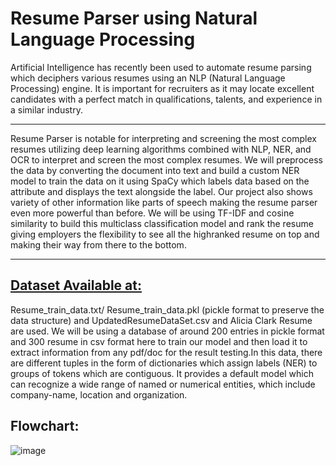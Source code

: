 # Resume Parser using Natural Language Processing
<p>
Artificial Intelligence has recently been used to automate resume parsing
which deciphers various resumes using an NLP (Natural Language
Processing) engine. It is important for recruiters as it may locate excellent
candidates with a perfect match in qualifications, talents, and experience in
a similar industry.
</p>

<hr>

<p>
Resume Parser is notable for interpreting and screening the most complex
resumes utilizing deep learning algorithms combined with NLP, NER, and
OCR to interpret and screen the most complex resumes. We will preprocess the data by converting
the document into text and build a custom NER model to train the data on it
using SpaCy which labels data based on the attribute and displays the text
alongside the label. Our project also shows variety of other information like
parts of speech making the resume parser even more powerful than before.
We will be using TF-IDF and cosine similarity to build this multiclass
classification model and rank the resume giving employers the flexibility to
see all the highranked resume on top and making their way from there to
the bottom.
</p>

<hr>

## [Dataset Available at:](https://drive.google.com/drive/folders/1QDAFPLKGAJNWDsAD_SsCCsRokkyttL-s?usp=sharing)
Resume_train_data.txt/ Resume_train_data.pkl (pickle format to preserve the
data structure) and UpdatedResumeDataSet.csv and Alicia Clark Resume are used.
We will be using a database of around 200 entries in pickle format and 300
resume in csv format here to train our model and then load it to extract
information from any pdf/doc for the result testing.In this data, there are different
tuples in the form of dictionaries which assign labels (NER) to groups of tokens
which are contiguous. It provides a default model which can recognize a wide
range of named or numerical entities, which include company-name, location and
organization.
## Flowchart:
![image](https://user-images.githubusercontent.com/62128029/187261649-0924a67b-b204-47f6-90d3-5f6dd26cbde3.png)
